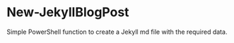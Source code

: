 # New-JekyllBlogPost
 Simple PowerShell function to create a Jekyll md file with the required data.
